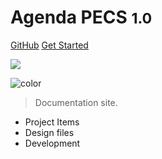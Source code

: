 # Agenda PECS <small>1.0</small>

[GitHub](https://github.com/nicoliniyo/agendapecs)
[Get Started](README.md)

<!-- background image -->

![](_media/bg.png)

<!-- background color -->

![color](#f0f0f0)

> Documentation site.

- Project Items
- Design files
- Development
